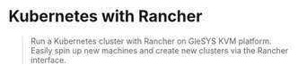 # Kubernetes with Rancher
> Run a Kubernetes cluster with Rancher on GleSYS KVM platform. Easily spin up new machines and create new clusters via the Rancher interface.